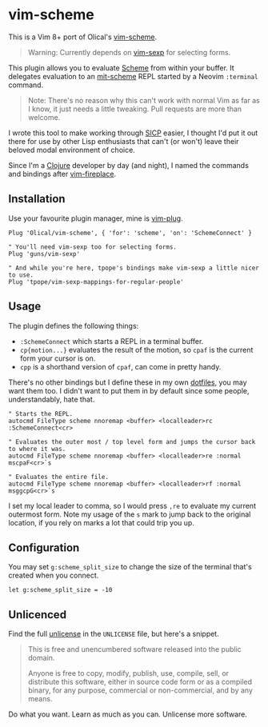 # vim-scheme

This is a Vim 8+ port of Olical's [vim-scheme][].

> Warning: Currently depends on [vim-sexp][] for selecting forms.

This plugin allows you to evaluate [Scheme][] from within your buffer. It delegates evaluation to an [mit-scheme][] REPL started by a Neovim `:terminal` command.

> Note: There's no reason why this can't work with normal Vim as far as I know, it just needs a little tweaking. Pull requests are more than welcome.

I wrote this tool to make working through [SICP][] easier, I thought I'd put it out there for use by other Lisp enthusiasts that can't (or won't) leave their beloved modal environment of choice.

Since I'm a [Clojure][] developer by day (and night), I named the commands and bindings after [vim-fireplace][].

## Installation

Use your favourite plugin manager, mine is [vim-plug][].

```viml
Plug 'Olical/vim-scheme', { 'for': 'scheme', 'on': 'SchemeConnect' }

" You'll need vim-sexp too for selecting forms.
Plug 'guns/vim-sexp'

" And while you're here, tpope's bindings make vim-sexp a little nicer to use.
Plug 'tpope/vim-sexp-mappings-for-regular-people'
```

## Usage

The plugin defines the following things:

 * `:SchemeConnect` which starts a REPL in a terminal buffer.
 * `cp{motion...}` evaluates the result of the motion, so `cpaf` is the current form your cursor is on.
 * `cpp` is a shorthand version of `cpaf`, can come in pretty handy.

There's no other bindings but I define these in my own [dotfiles][], you may want them too. I didn't want to put them in by default since some people, understandably, hate that.

```viml
" Starts the REPL.
autocmd FileType scheme nnoremap <buffer> <localleader>rc :SchemeConnect<cr>

" Evaluates the outer most / top level form and jumps the cursor back to where it was.
autocmd FileType scheme nnoremap <buffer> <localleader>re :normal mscpaF<cr>`s

" Evaluates the entire file.
autocmd FileType scheme nnoremap <buffer> <localleader>rf :normal msggcpG<cr>`s
```

I set my local leader to comma, so I would press `,re` to evaluate my current outermost form. Note my usage of the `s` mark to jump back to the original location, if you rely on marks a lot that could trip you up.

## Configuration

You may set `g:scheme_split_size` to change the size of the terminal that's created when you connect.

```viml
let g:scheme_split_size = -10
```

## Unlicenced

Find the full [unlicense][] in the `UNLICENSE` file, but here's a snippet.

>This is free and unencumbered software released into the public domain.
>
>Anyone is free to copy, modify, publish, use, compile, sell, or distribute this software, either in source code form or as a compiled binary, for any purpose, commercial or non-commercial, and by any means.

Do what you want. Learn as much as you can. Unlicense more software.

[vim-scheme]: https://github.com/Olical/vim-scheme
[unlicense]: http://unlicense.org/
[scheme]: https://en.wikipedia.org/wiki/Scheme_(programming_language)
[clojure]: https://clojure.org/
[mit-scheme]: https://www.gnu.org/software/mit-scheme/
[sicp]: https://mitpress.mit.edu/sites/default/files/sicp/index.html
[vim-sexp]: https://github.com/guns/vim-sexp
[vim-fireplace]: https://github.com/tpope/vim-fireplace
[vim-plug]: https://github.com/junegunn/vim-plug
[dotfiles]: https://github.com/Olical/dotfiles
